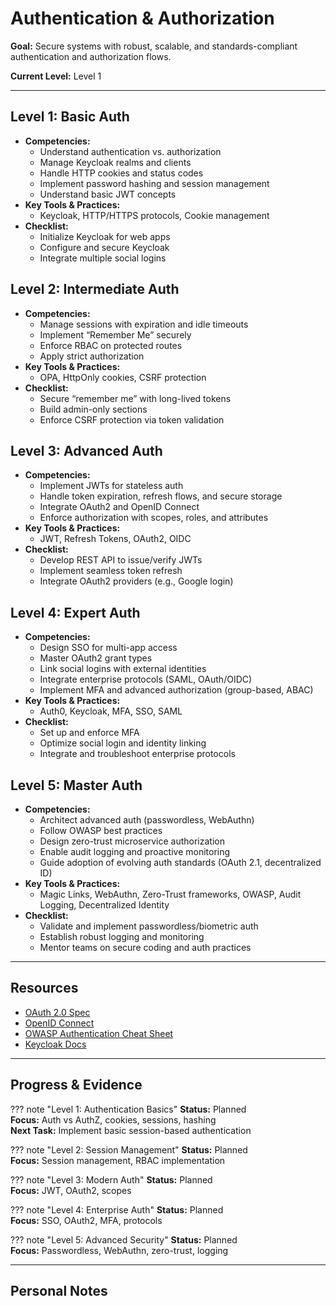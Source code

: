 # Authentication & Authorization

**Goal:** Secure systems with robust, scalable, and standards-compliant authentication and authorization flows.

**Current Level:** Level 1

---

## Level 1: Basic Auth
- **Competencies:**
  - Understand authentication vs. authorization
  - Manage Keycloak realms and clients
  - Handle HTTP cookies and status codes
  - Implement password hashing and session management
  - Understand basic JWT concepts
- **Key Tools & Practices:**
  - Keycloak, HTTP/HTTPS protocols, Cookie management
- **Checklist:**
  - Initialize Keycloak for web apps
  - Configure and secure Keycloak
  - Integrate multiple social logins

## Level 2: Intermediate Auth
- **Competencies:**
  - Manage sessions with expiration and idle timeouts
  - Implement “Remember Me” securely
  - Enforce RBAC on protected routes
  - Apply strict authorization
- **Key Tools & Practices:**
  - OPA, HttpOnly cookies, CSRF protection
- **Checklist:**
  - Secure “remember me” with long-lived tokens
  - Build admin-only sections
  - Enforce CSRF protection via token validation

## Level 3: Advanced Auth
- **Competencies:**
  - Implement JWTs for stateless auth
  - Handle token expiration, refresh flows, and secure storage
  - Integrate OAuth2 and OpenID Connect
  - Enforce authorization with scopes, roles, and attributes
- **Key Tools & Practices:**
  - JWT, Refresh Tokens, OAuth2, OIDC
- **Checklist:**
  - Develop REST API to issue/verify JWTs
  - Implement seamless token refresh
  - Integrate OAuth2 providers (e.g., Google login)

## Level 4: Expert Auth
- **Competencies:**
  - Design SSO for multi-app access
  - Master OAuth2 grant types
  - Link social logins with external identities
  - Integrate enterprise protocols (SAML, OAuth/OIDC)
  - Implement MFA and advanced authorization (group-based, ABAC)
- **Key Tools & Practices:**
  - Auth0, Keycloak, MFA, SSO, SAML
- **Checklist:**
  - Set up and enforce MFA
  - Optimize social login and identity linking
  - Integrate and troubleshoot enterprise protocols

## Level 5: Master Auth
- **Competencies:**
  - Architect advanced auth (passwordless, WebAuthn)
  - Follow OWASP best practices
  - Design zero-trust microservice authorization
  - Enable audit logging and proactive monitoring
  - Guide adoption of evolving auth standards (OAuth 2.1, decentralized ID)
- **Key Tools & Practices:**
  - Magic Links, WebAuthn, Zero-Trust frameworks, OWASP, Audit Logging, Decentralized Identity
- **Checklist:**
  - Validate and implement passwordless/biometric auth
  - Establish robust logging and monitoring
  - Mentor teams on secure coding and auth practices

---

## Resources
- [OAuth 2.0 Spec](https://oauth.net/2/)
- [OpenID Connect](https://openid.net/connect/)
- [OWASP Authentication Cheat Sheet](https://cheatsheetseries.owasp.org/cheatsheets/Authentication_Cheat_Sheet.html)
- [Keycloak Docs](https://www.keycloak.org/documentation)

---

## Progress & Evidence

??? note "Level 1: Authentication Basics"
    **Status:** Planned  
    **Focus:** Auth vs AuthZ, cookies, sessions, hashing  
    **Next Task:** Implement basic session-based authentication

??? note "Level 2: Session Management"
    **Status:** Planned  
    **Focus:** Session management, RBAC implementation

??? note "Level 3: Modern Auth"
    **Status:** Planned  
    **Focus:** JWT, OAuth2, scopes

??? note "Level 4: Enterprise Auth"
    **Status:** Planned  
    **Focus:** SSO, OAuth2, MFA, protocols

??? note "Level 5: Advanced Security"
    **Status:** Planned  
    **Focus:** Passwordless, WebAuthn, zero-trust, logging

---

## Personal Notes
